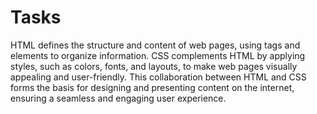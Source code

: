 # Tasks
HTML defines the structure and content of web pages, using tags and elements to organize information. CSS complements HTML by applying styles, such as colors, fonts, and layouts, to make web pages visually appealing and user-friendly. This collaboration between HTML and CSS forms the basis for designing and presenting content on the internet, ensuring a seamless and engaging user experience.
